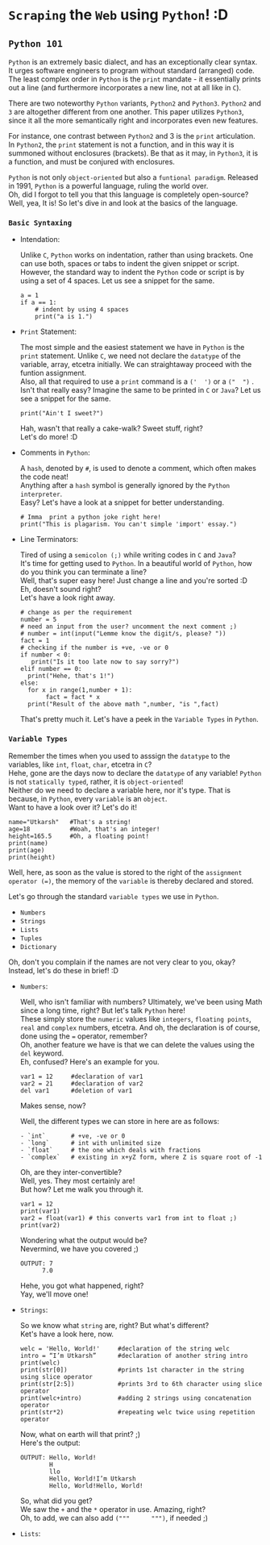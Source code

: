 # `Scraping` the `Web` using `Python`! :D

## `Python 101`

`Python` is an extremely basic dialect, and has an exceptionally clear syntax. 
It urges software engineers to program without standard (arranged) code. 
The least complex order in `Python` is the `print` mandate - it essentially prints out a line (and furthermore incorporates a new line, not at all like in `C`).  

There are two noteworthy `Python` variants, `Python2` and `Python3`. 
`Python2` and `3` are altogether different from one another. 
This paper utilizes `Python3`, since it all the more semantically right and incorporates even new features. 

For instance, one contrast between `Python2` and 3 is the `print` articulation. 
In `Python2`, the `print` statement is not a function, and in this way it is summoned without enclosures (brackets). 
Be that as it may, in `Python3`, it is a function, and must be conjured with enclosures.  

`Python` is not only `object-oriented` but also a `funtional paradigm`.
Released in 1991, `Python` is a powerful language, ruling the world over.  
Oh, did I forgot to tell you that this language is completely open-source?  
Well, yea, It is! So let's dive in and look at the basics of the language.

### `Basic Syntaxing`

- Intendation:

  Unlike `C`, `Python` works on indentation, rather than using brackets.
  One can use both, spaces or tabs to indent the given snippet or script.  
  However, the standard way to indent the `Python` code or script is by using a set of 4 spaces.
  Let us see a snippet for the same.
  
  ```
  a = 1
  if a == 1:
      # indent by using 4 spaces
      print("a is 1.")
  ```


- `Print` Statement:
  
  The most simple and the easiest statement we have in `Python` is the `print` statement.
  Unlike `C`, we need not declare the `datatype` of the variable, array, etcetra initially. 
  We can straightaway proceed with the funtion assignment.  
  Also, all that required to use a `print` command is a `('  ')` or a `("  ")` .  
  Isn't that really easy? Imagine the same to be printed in `C` or `Java`? 
  Let us see a snippet for the same.
  
  ```
  print("Ain't I sweet?")
  ```
  
  Hah, wasn't that really a cake-walk? Sweet stuff, right?  
  Let's do more! :D
  

- Comments in `Python`:

  A `hash`, denoted by `#`, is used to denote a comment, which often makes the code neat!  
  Anything after a `hash` symbol is generally ignored by the `Python interpreter`.  
  Easy? Let's have a look at a snippet for better understanding.
  
  ```
  # Imma  print a python joke right here! 
  print("This is plagarism. You can't simple 'import' essay.")
  ```
  
- Line Terminators:

  Tired of using a `semicolon (;)` while writing codes in `C` and `Java`?  
  It's time for getting used to `Python`. In a beautiful world of `Python`, how do you think you can terminate a line?  
  Well, that's super easy here! Just change a line and you're sorted :D  
  Eh, doesn't sound right?  
  Let's have a look right away.
  
  ```
  # change as per the requirement
  number = 5
  # need an input from the user? uncomment the next comment ;)
  # number = int(input("Lemme know the digit/s, please? "))
  fact = 1
  # checking if the number is +ve, -ve or 0
  if number < 0:
     print("Is it too late now to say sorry?")
  elif number == 0:
    print("Hehe, that's 1!")
  else:
    for x in range(1,number + 1):
         fact = fact * x
    print("Result of the above math ",number, "is ",fact)
  ```
  
  That's pretty much it. Let's have a peek in the `Variable Types` in `Python`.



### `Variable Types`
  
  Remember the times  when you used to asssign the `datatype` to the variables, like `int`, `float`, `char`, etcetra in `C`?  
  Hehe, gone are the days now to declare the `datatype` of any variable!
  `Python` is not `statically typed`, rather, it is `object-oriented`!  
  Neither do we need to declare a variable here, nor it's type. That is because, in `Python`, every `variable` is an `object`.  
  Want to have a look over it? Let's do it!
  
  ```
  name="Utkarsh"   #That's a string!
  age=18           #Woah, that's an integer!
  height=165.5     #Oh, a floating point!
  print(name)
  print(age)
  print(height)
  ```
  Well, here, as soon as the value is stored to the right of the `assignment operator (=)`, the memory of the `variable` is thereby declared and stored.  
  
  Let's go through the standard `variable types` we use in `Python`.
  - `Numbers`
  - `Strings`
  - `Lists`
  - `Tuples`
  - `Dictionary`
  
  
  Oh, don't you complain if the names are not very clear to you, okay?  
  Instead, let's do these in brief! :D  

- `Numbers`:
 
    Well, who isn't familiar with numbers? Ultimately, we've been using Math since a long time, right? But let's talk `Python` here!  
    These simply store the `numeric` values like `integers`, `floating points`, `real` and `complex` numbers, etcetra.
    And oh, the declaration is of course, done using the `=` operator, remember?  
    Oh, another feature we have is that we can delete the values using the `del` keyword.  
    Eh, confused? Here's an example for you.
   
    ```
    var1 = 12     #declaration of var1
    var2 = 21     #declaration of var2
    del var1      #deletion of var1
    ```
    Makes sense, now?  

    Well, the different types we can store in here are as follows:
    ```
    - `int`       # +ve, -ve or 0
    - `long`      # int with unlimited size
    - `float`     # the one which deals with fractions
    - `complex`   # existing in x+yZ form, where Z is square root of -1
    ```

    Oh, are they inter-convertible?  
    Well, yes. They most certainly are!  
    But how? Let me walk you through it.

    ```
    var1 = 12
    print(var1)
    var2 = float(var1) # this converts var1 from int to float ;)
    print(var2)
    ```

    Wondering what the output would be?  
    Nevermind, we have you covered ;)  

    ```
    OUTPUT: 7
          7.0
    ```

    Hehe, you got what happened, right?  
    Yay, we'll move one!


- `Strings`:
 
    So we know what `string` are, right? But what's different?  
    Ket's have a look here, now.  
    
    ```
    welc = 'Hello, World!'     #declaration of the string welc
    intro = “I’m Utkarsh”      #declaration of another string intro
    print(welc)
    print(str[0])              #prints 1st character in the string using slice operator
    print(str[2:5])            #prints 3rd to 6th character using slice operator
    print(welc+intro)          #adding 2 strings using concatenation operator
    print(str*2)               #repeating welc twice using repetition operator
    ```
    
    Now, what on earth will that print? ;)  
    Here's the output:  
    
    ```
    OUTPUT: Hello, World!
            H
            llo
            Hello, World!I’m Utkarsh
            Hello, World!Hello, World!
    ```

    So, what did you get?  
    We saw the `+` and the `*` operator in use. Amazing, right?  
    Oh, to add, we can also add `("""      """)`, if needed ;)
    
    
- `Lists`:
    
    

  
  
